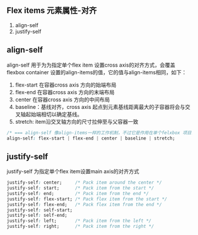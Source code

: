 
## Flex items 元素属性-对齐
1. align-self
2. justify-self

## align-self
align-self 用于为为指定单个flex item 设置cross axis的对齐方式，会覆盖flexbox container 设置的align-items的值，它的值与align-items相同，如下：
1. flex-start 在容器cross axis 方向的始端布局
2. flex-end 在容器cross axis 方向的末端布局
3. center 在容器cross axis 方向的中间布局
4. baseline：基线对齐，cross axis 起点到元素基线距离最大的子容器将会与交叉轴起始端相切以确定基线。
5. stretch: item沿交叉轴方向的尺寸拉伸至与父容器一致

```css
/* === align-self 像align-items一样的工作机制，不过它是作用在单个felxbox 项目上 */
align-self: flex-start | flex-end | center | baseline | stretch;
```

## justify-self
justify-self 为指定单个flex item设置main axis的对齐方式

```css
justify-self: center;     /* Pack item around the center */
justify-self: start;      /* Pack item from the start */
justify-self: end;        /* Pack item from the end */
justify-self: flex-start; /* Pack flex item from the start */
justify-self: flex-end;   /* Pack flex item from the end */
justify-self: self-start;
justify-self: self-end;
justify-self: left;       /* Pack item from the left */
justify-self: right;      /* Pack item from the right */
```
